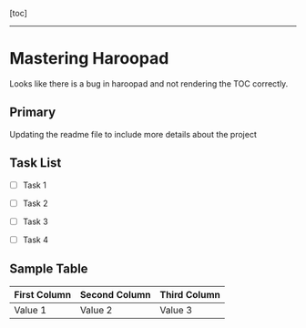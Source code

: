 
[toc]

---

# Mastering Haroopad
Looks like there is a bug in haroopad and not rendering the TOC correctly.
## Primary
Updating the readme file to include more details about the project




## Task List
- [ ] Task 1
- [ ] Task 2
- [ ] Task 3
- [ ] Task 4


## Sample Table
First Column | Second Column | Third Column | 
--- | --- | --- |
Value 1 | Value 2 | Value 3 

